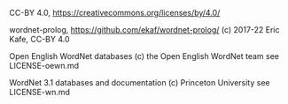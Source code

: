 CC-BY 4.0, https://creativecommons.org/licenses/by/4.0/

wordnet-prolog, https://github.com/ekaf/wordnet-prolog/
(c) 2017-22 Eric Kafe, CC-BY 4.0

Open English WordNet databases (c) the Open English WordNet team
see LICENSE-oewn.md

WordNet 3.1 databases and documentation (c) Princeton University
see LICENSE-wn.md
